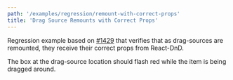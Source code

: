 ```yaml
---
path: '/examples/regression/remount-with-correct-props'
title: 'Drag Source Remounts with Correct Props'
---
```


Regression example based on [#1429](https://github.com/react-dnd/react-dnd/pull/1429) that verifies that as drag-sources are remounted, they receive their correct props from React-DnD.

The box at the drag-source location should flash red while the item is being dragged around.

<view-source name="07-regression/remount-with-correct-props" component="other-remount-with-correct-props">
</view-source>
